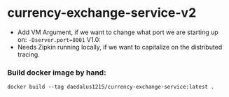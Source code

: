 # currency-exchange-service-v2
* Add VM Argument, if we want to change what port we are starting up on: `-Dserver.port=8001`
V1.0:
* Needs Zipkin running locally, if we want to capitalize on the distributed tracing.

### Build docker image by hand:
`docker build --tag daedalus1215/currency-exchange-service:latest .`
